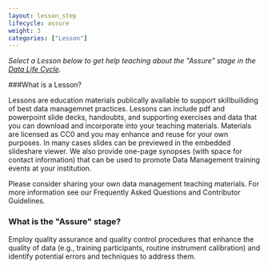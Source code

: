 ```yaml
---
layout: lesson_step
lifecycle: assure
weight: 3
categories: ["Lesson"]
---
```


*Select a Lesson below to get help teaching about the "Assure" stage in the <a href="https://www.dataone.org/data-life-cycle" target="_blank">Data Life Cycle</a>.*

###What is a Lesson?

Lessons are education materials publically available to support skillbuiliding of best data managemnet practices. Lessons can include pdf and powerpoint slide decks, handoubts, and supporting exercises and data that you can download and incorporate into your teaching materials. Materials are licensed as CC0 and you may enhance and reuse for your own purposes. In many cases slides can be previewed in the embedded slideshare viewer. We also provide one-page synopses (with space for contact information) that can be used to promote Data Management training events at your institution.

Please consider sharing your own data management teaching materials. For more information see our Frequently Asked Questions and Contributor Guidelines.


### What is the "Assure" stage?

Employ quality assurance and quality control procedures that enhance the quality of data (e.g., training participants, routine instrument calibration) and identify potential errors and techniques to address them.
